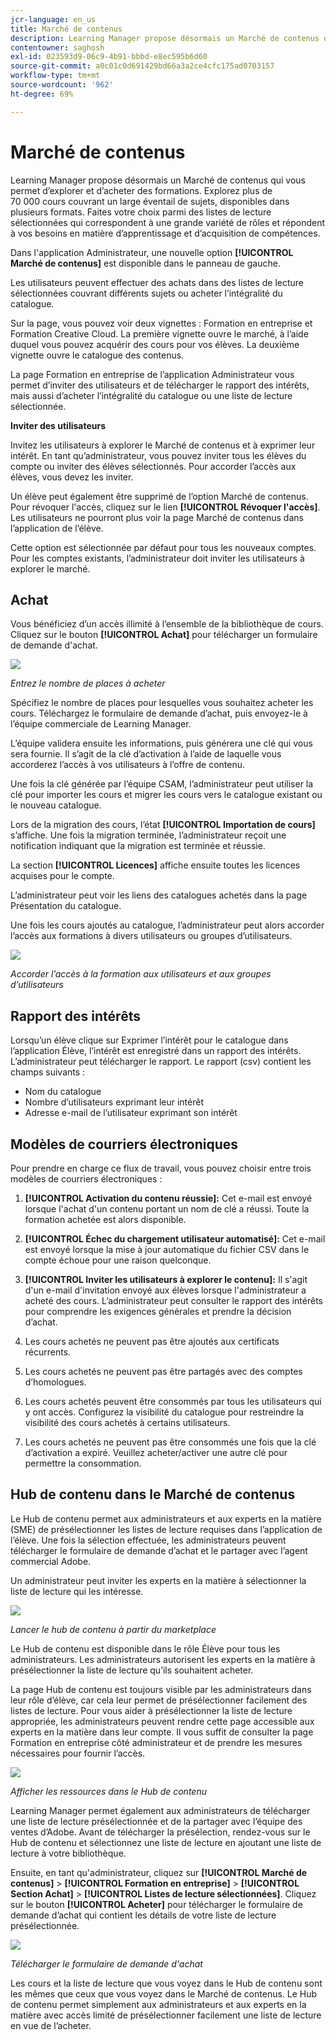 ```yaml
---
jcr-language: en_us
title: Marché de contenus
description: Learning Manager propose désormais un Marché de contenus qui vous permet d’explorer et d’acheter des formations. Explorez plus de 70 000 cours couvrant un large éventail de sujets, disponibles dans plusieurs formats. Faites votre choix parmi des listes de lecture sélectionnées qui correspondent à une grande variété de rôles et répondent à vos besoins en matière d’apprentissage et d’acquisition de compétences.
contentowner: saghosh
exl-id: 023593d9-06c9-4b91-bbbd-e8ec595b6d60
source-git-commit: a0c01c0d691429bd66a3a2ce4cfc175ad0703157
workflow-type: tm+mt
source-wordcount: '962'
ht-degree: 69%

---
```


# Marché de contenus

Learning Manager propose désormais un Marché de contenus qui vous permet d’explorer et d’acheter des formations. Explorez plus de 70 000 cours couvrant un large éventail de sujets, disponibles dans plusieurs formats. Faites votre choix parmi des listes de lecture sélectionnées qui correspondent à une grande variété de rôles et répondent à vos besoins en matière d’apprentissage et d’acquisition de compétences.

Dans l&#39;application Administrateur, une nouvelle option **[!UICONTROL Marché de contenus]** est disponible dans le panneau de gauche.

Les utilisateurs peuvent effectuer des achats dans des listes de lecture sélectionnées couvrant différents sujets ou acheter l’intégralité du catalogue.

Sur la page, vous pouvez voir deux vignettes : Formation en entreprise et Formation Creative Cloud. La première vignette ouvre le marché, à l’aide duquel vous pouvez acquérir des cours pour vos élèves. La deuxième vignette ouvre le catalogue des contenus.

La page Formation en entreprise de l’application Administrateur vous permet d’inviter des utilisateurs et de télécharger le rapport des intérêts, mais aussi d’acheter l’intégralité du catalogue ou une liste de lecture sélectionnée.

**Inviter des utilisateurs**

Invitez les utilisateurs à explorer le Marché de contenus et à exprimer leur intérêt. En tant qu’administrateur, vous pouvez inviter tous les élèves du compte ou inviter des élèves sélectionnés. Pour accorder l’accès aux élèves, vous devez les inviter.

Un élève peut également être supprimé de l’option Marché de contenus. Pour révoquer l&#39;accès, cliquez sur le lien **[!UICONTROL Révoquer l&#39;accès]**.  Les utilisateurs ne pourront plus voir la page Marché de contenus dans l’application de l’élève.

Cette option est sélectionnée par défaut pour tous les nouveaux comptes. Pour les comptes existants, l’administrateur doit inviter les utilisateurs à explorer le marché.

## Achat

Vous bénéficiez d’un accès illimité à l’ensemble de la bibliothèque de cours. Cliquez sur le bouton **[!UICONTROL Achat]** pour télécharger un formulaire de demande d&#39;achat.

![](assets/purchase-request.png)

*Entrez le nombre de places à acheter*

Spécifiez le nombre de places pour lesquelles vous souhaitez acheter les cours. Téléchargez le formulaire de demande d’achat, puis envoyez-le à l’équipe commerciale de Learning Manager.

L’équipe validera ensuite les informations, puis générera une clé qui vous sera fournie. Il s’agit de la clé d’activation à l’aide de laquelle vous accorderez l’accès à vos utilisateurs à l’offre de contenu.

Une fois la clé générée par l’équipe CSAM, l’administrateur peut utiliser la clé pour importer les cours et migrer les cours vers le catalogue existant ou le nouveau catalogue.

Lors de la migration des cours, l’état **[!UICONTROL Importation de cours]** s’affiche. Une fois la migration terminée, l’administrateur reçoit une notification indiquant que la migration est terminée et réussie.

La section **[!UICONTROL Licences]** affiche ensuite toutes les licences acquises pour le compte.

L’administrateur peut voir les liens des catalogues achetés dans la page Présentation du catalogue.

Une fois les cours ajoutés au catalogue, l’administrateur peut alors accorder l’accès aux formations à divers utilisateurs ou groupes d’utilisateurs.

![](assets/licenses.png)

*Accorder l’accès à la formation aux utilisateurs et aux groupes d’utilisateurs*

## Rapport des intérêts

Lorsqu’un élève clique sur Exprimer l’intérêt pour le catalogue dans l’application Élève, l’intérêt est enregistré dans un rapport des intérêts. L’administrateur peut télécharger le rapport. Le rapport (csv) contient les champs suivants :

* Nom du catalogue
* Nombre d’utilisateurs exprimant leur intérêt
* Adresse e-mail de l’utilisateur exprimant son intérêt

## Modèles de courriers électroniques

Pour prendre en charge ce flux de travail, vous pouvez choisir entre trois modèles de courriers électroniques :

1. **[!UICONTROL Activation du contenu réussie]:** Cet e-mail est envoyé lorsque l&#39;achat d&#39;un contenu portant un nom de clé a réussi. Toute la formation achetée est alors disponible.
1. **[!UICONTROL Échec du chargement utilisateur automatisé]:** Cet e-mail est envoyé lorsque la mise à jour automatique du fichier CSV dans le compte échoue pour une raison quelconque.
1. **[!UICONTROL Inviter les utilisateurs à explorer le contenu]:** Il s&#39;agit d&#39;un e-mail d&#39;invitation envoyé aux élèves lorsque l&#39;administrateur a acheté des cours. L’administrateur peut consulter le rapport des intérêts pour comprendre les exigences générales et prendre la décision d’achat.

1. Les cours achetés ne peuvent pas être ajoutés aux certificats récurrents.
1. Les cours achetés ne peuvent pas être partagés avec des comptes d’homologues.
1. Les cours achetés peuvent être consommés par tous les utilisateurs qui y ont accès. Configurez la visibilité du catalogue pour restreindre la visibilité des cours achetés à certains utilisateurs.
1. Les cours achetés ne peuvent pas être consommés une fois que la clé d’activation a expiré. Veuillez acheter/activer une autre clé pour permettre la consommation.

## Hub de contenu dans le Marché de contenus

Le Hub de contenu permet aux administrateurs et aux experts en la matière (SME) de présélectionner les listes de lecture requises dans l’application de l’élève. Une fois la sélection effectuée, les administrateurs peuvent télécharger le formulaire de demande d’achat et le partager avec l’agent commercial Adobe.

Un administrateur peut inviter les experts en la matière à sélectionner la liste de lecture qui les intéresse.

![](assets/content-hub.png)

*Lancer le hub de contenu à partir du marketplace*

Le Hub de contenu est disponible dans le rôle Élève pour tous les administrateurs. Les administrateurs autorisent les experts en la matière à présélectionner la liste de lecture qu’ils souhaitent acheter.

La page Hub de contenu est toujours visible par les administrateurs dans leur rôle d’élève, car cela leur permet de présélectionner facilement des listes de lecture. Pour vous aider à présélectionner la liste de lecture appropriée, les administrateurs peuvent rendre cette page accessible aux experts en la matière dans leur compte. Il vous suffit de consulter la page Formation en entreprise côté administrateur et de prendre les mesures nécessaires pour fournir l’accès.

![](assets/content-hub-resources.png)

*Afficher les ressources dans le Hub de contenu*

Learning Manager permet également aux administrateurs de télécharger une liste de lecture présélectionnée et de la partager avec l’équipe des ventes d’Adobe. Avant de télécharger la présélection, rendez-vous sur le Hub de contenu et sélectionnez une liste de lecture en ajoutant une liste de lecture à votre bibliothèque.

Ensuite, en tant qu&#39;administrateur, cliquez sur **[!UICONTROL Marché de contenus]** > **[!UICONTROL Formation en entreprise]** > **[!UICONTROL Section Achat]** > **[!UICONTROL Listes de lecture sélectionnées]**. Cliquez sur le bouton **[!UICONTROL Acheter]** pour télécharger le formulaire de demande d’achat qui contient les détails de votre liste de lecture présélectionnée.

![](assets/download-purchase-request.png)

*Télécharger le formulaire de demande d&#39;achat*

Les cours et la liste de lecture que vous voyez dans le Hub de contenu sont les mêmes que ceux que vous voyez dans le Marché de contenus. Le Hub de contenu permet simplement aux administrateurs et aux experts en la matière avec accès limité de présélectionner facilement une liste de lecture en vue de l’acheter.
